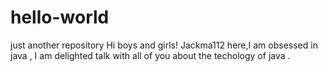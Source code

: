 # hello-world
just another repository
Hi boys and girls!
Jackma112 here,I am obsessed in java , I am delighted talk with all of you about the techology of java .
